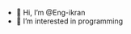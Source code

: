 - 👋 Hi, I’m @Eng-ikran
- 👀 I’m interested in programming


<!---
Eng-ikran/Eng-ikran is a ✨ special ✨ repository because its `README.md` (this file) appears on your GitHub profile.
You can click the Preview link to take a look at your changes.
--->
